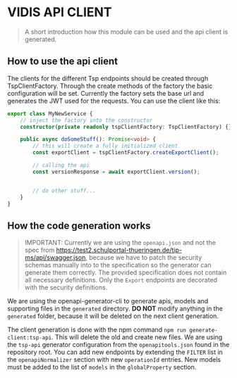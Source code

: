 # VIDIS API CLIENT

> A short introduction how this module can be used and the api client is generated.

## How to use the api client

The clients for the different Tsp endpoints should be created through TspClientFactory.
Through the create methods of the factory the basic configuration will be set. Currently the
factory sets the base url and generates the JWT used for the requests. You can use the client
like this:

```typescript
export class MyNewService {
    // inject the factory into the constructor
    constructor(private readonly tspClientFactory: TspClientFactory) {}

    public async doSomeStuff(): Promise<void> {
        // this will create a fully initialized client
        const exportClient = tspClientFactory.createExportClient();

        // calling the api
        const versionResponse = await exportClient.version();


        // do other stuff...
    }
}
```

## How the code generation works

> IMPORTANT: Currently we are using the `openapi.json` and not the spec from 
> https://test2.schulportal-thueringen.de/tip-ms/api/swagger.json, because we have to patch the security schemas
> manually into to the specification so the generator can generate them correctly. The provided
> specification does not contain all necessary definitions. Only the `Export` endpoints are
> decorated with the security definitions.

We are using the openapi-generator-cli to generate apis, models and supporting files in the
`generated` directory. **DO NOT** modify anything in the `generated` folder, because it will
be deleted on the next client generation.

The client generation is done with the npm command `npm run generate-client:tsp-api`. This
will delete the old and create new files. We are using the `tsp-api` generator configuration 
from the `openapitools.json` found in the repository root. You can add new endpoints by
extending the `FILTER` list in the `openapiNormalizer` section with new `operationId` entries.
New models must be added to the list of `models` in the `globalProperty` section.
